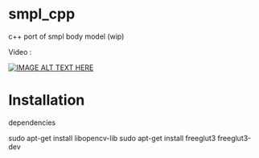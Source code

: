 # smpl_cpp
c++ port of smpl body model (wip)

Video :

[![IMAGE ALT TEXT HERE](https://img.youtube.com/vi/Vx5RLiSSD30/0.jpg)](https://www.youtube.com/watch?v=Vx5RLiSSD30)


# Installation

dependencies

  sudo apt-get install libopencv-lib
  sudo apt-get install freeglut3 freeglut3-dev
